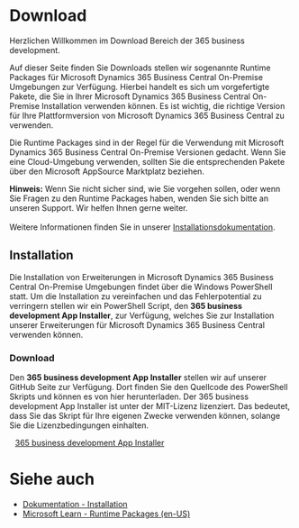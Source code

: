 # Download

Herzlichen Willkommen im Download Bereich der 365 business development.

Auf dieser Seite finden Sie Downloads stellen wir sogenannte Runtime Packages für Microsoft Dynamics 365 Business Central On-Premise Umgebungen zur Verfügung. Hierbei handelt es sich um vorgefertigte Pakete, die Sie in Ihrer Microsoft Dynamics 365 Business Central On-Premise Installation verwenden können. Es ist wichtig, die richtige Version für Ihre Plattformversion von Microsoft Dynamics 365 Business Central zu verwenden.

Die Runtime Packages sind in der Regel für die Verwendung mit Microsoft Dynamics 365 Business Central On-Premise Versionen gedacht. Wenn Sie eine Cloud-Umgebung verwenden, sollten Sie die entsprechenden Pakete über den Microsoft AppSource Marktplatz beziehen.

<div class="alert alert-info">
    <i class="fa-duotone fa-thin fa-lightbulb fa-lg" style="--fa-secondary-color: #00b7c3; --fa-primary-color: #111111;"></i> <strong>Hinweis:</strong> Wenn Sie nicht sicher sind, wie Sie vorgehen sollen, oder wenn Sie Fragen zu den Runtime Packages haben, wenden Sie sich bitte an unseren Support. Wir helfen Ihnen gerne weiter.<br>
    <br>
    Weitere Informationen finden Sie in unserer <a href="https://docs.365businessdev.com/de-de/installation/introduction.html" target="_blank">Installationsdokumentation</a>.
</div>

## Installation 

Die Installation von Erweiterungen in Microsoft Dynamics 365 Business Central On-Premise Umgebungen findet über die Windows PowerShell statt. Um die Installation zu vereinfachen und das Fehlerpotential zu verringern stellen wir ein PowerShell Script, den **365 business development App Installer**, zur Verfügung, welches Sie zur Installation unserer Erweiterungen für Microsoft Dynamics 365 Business Central verwenden können.

### Download

Den **365 business development App Installer** stellen wir auf unserer GitHub Seite zur Verfügung. Dort finden Sie den Quellcode des PowerShell Skripts und können es von hier herunterladen. Der 365 business development App Installer ist unter der MIT-Lizenz lizenziert. Das bedeutet, dass Sie das Skript für Ihre eigenen Zwecke verwenden können, solange Sie die Lizenzbedingungen einhalten.

<span style="padding-left: 10px;"><a href="https://365businessdev.github.io/downloads/assets/Install-Apps.ps1" target="_blank">365 business development App Installer</a></span>

# Siehe auch

 - [Dokumentation - Installation](https://docs.365businessdev.com/de-de/installation/introduction.html)
 - [Microsoft Learn - Runtime Packages (en-US)](https://learn.microsoft.com/en-us/dynamics365/business-central/dev-itpro/developer/devenv-creating-runtime-packages)